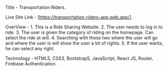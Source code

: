 Title - Transportation Riders.

Live Site Link - [https://transportation-riders-app.web.app/].

OverView - 1. This is a Ride Sharing Website.
           2. The user needs to log in to ride.
           3. The user is given the category of riding on the homepage. Can select the ride at will.
           4. Searching with these two where the user will go and where the user is will show the user a lot of rights.
           5. If the user wants, he can select any right.

Technology - HTML5, CSS3, Bootstrap5, JavaScript, React JS, Router, Firebase Authentication.

